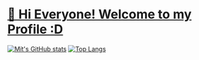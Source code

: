# [👋 Hi Everyone! Welcome to my Profile :D](https://mythdora.carrd.co/)
[![Mít's GitHub stats](https://github-readme-stats.vercel.app/api?username=fakemythdora&count_private=true&show_icons=true&theme=aura_dark)](https://github.com/anuraghazra/github-readme-stats)
[![Top Langs](https://github-readme-stats.vercel.app/api/top-langs/?username=fakemythdora&layout=compact&theme=aura_dark)](https://github.com/anuraghazra/github-readme-stats)
